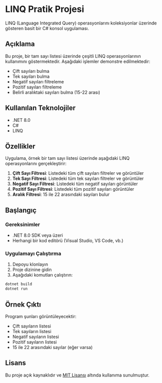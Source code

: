 # LINQ Pratik Projesi

LINQ (Language Integrated Query) operasyonlarını koleksiyonlar üzerinde gösteren basit bir C# konsol uygulaması.

## Açıklama

Bu proje, bir tam sayı listesi üzerinde çeşitli LINQ operasyonlarının kullanımını göstermektedir. Aşağıdaki işlemler demonstre edilmektedir:

- Çift sayıları bulma
- Tek sayıları bulma
- Negatif sayıları filtreleme
- Pozitif sayıları filtreleme
- Belirli aralıktaki sayıları bulma (15-22 arası)

## Kullanılan Teknolojiler

- .NET 8.0
- C#
- LINQ

## Özellikler

Uygulama, örnek bir tam sayı listesi üzerinde aşağıdaki LINQ operasyonlarını gerçekleştirir:

1. **Çift Sayı Filtresi**: Listedeki tüm çift sayıları filtreler ve görüntüler
2. **Tek Sayı Filtresi**: Listedeki tüm tek sayıları filtreler ve görüntüler
3. **Negatif Sayı Filtresi**: Listedeki tüm negatif sayıları görüntüler
4. **Pozitif Sayı Filtresi**: Listedeki tüm pozitif sayıları görüntüler
5. **Aralık Filtresi**: 15 ile 22 arasındaki sayıları bulur

## Başlangıç

### Gereksinimler

- .NET 8.0 SDK veya üzeri
- Herhangi bir kod editörü (Visual Studio, VS Code, vb.)

### Uygulamayı Çalıştırma

1. Depoyu klonlayın
2. Proje dizinine gidin
3. Aşağıdaki komutları çalıştırın:

```bash
dotnet build
dotnet run
```

## Örnek Çıktı

Program şunları görüntüleyecektir:

- Çift sayıların listesi
- Tek sayıların listesi
- Negatif sayıların listesi
- Pozitif sayıların listesi
- 15 ile 22 arasındaki sayılar (eğer varsa)

## Lisans

Bu proje açık kaynaklıdır ve [MIT Lisansı](LICENSE) altında kullanıma sunulmuştur.
